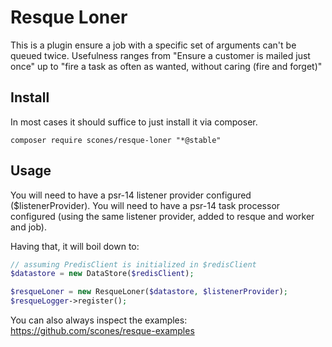 
# Resque Loner

This is a plugin ensure a job with a specific set of arguments can't be queued twice.
Usefulness ranges from "Ensure a customer is mailed just once" up to "fire a task as often as wanted, without caring (fire and forget)"

## Install

In most cases it should suffice to just install it via composer.

`composer require scones/resque-loner "*@stable"`

## Usage

You will need to have a psr-14 listener provider configured ($listenerProvider).
You will need to have a psr-14 task processor configured (using the same listener provider, added to resque and worker and job).

Having that, it will boil down to:

```php
// assuming PredisClient is initialized in $redisClient
$datastore = new DataStore($redisClient);

$resqueLoner = new ResqueLoner($datastore, $listenerProvider);
$resqueLogger->register();
```

You can also always inspect the examples: https://github.com/scones/resque-examples
